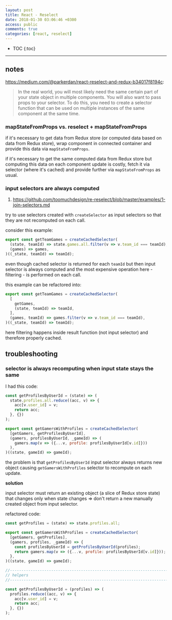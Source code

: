 ```yaml
---
layout: post
title: React - Reselect
date: 2018-01-30 03:06:46 +0300
access: public
comments: true
categories: [react, reselect]
---
```


<!-- more -->

* TOC
{:toc}
<hr>

notes
-----

<https://medium.com/@parkerdan/react-reselect-and-redux-b34017f8194c>:

> In the real world, you will most likely need the same certain part of your
> state object in multiple components. You will also want to pass props to
> your selector. To do this, you need to create a selector function that can
> be used on multiple instances of the same component at the same time.

### mapStateFromProps vs. reselect + mapStateFromProps

if it's necessary to get data from Redux store (or computed data based on
data from Redux store), wrap component in connected container and provide
this data via `mapStateFromProps`.

if it's necessary to get the same computed data from Redux store but
computing this data on each component update is costly, fetch it via
selector (where it's cached) and provide further via `mapStateFromProps`
as usual.

### input selectors are always computed

1. <https://github.com/toomuchdesign/re-reselect/blob/master/examples/1-join-selectors.md>

try to use selectors created with `createSelector` as input selectors
so that they are not recomputed on each call.

consider this example:

```javascript
export const getTeamGames = createCachedSelector(
  (state, teamId) => state.games.all.filter(v => v.team_id === teamId),
  (games) => games,
)((_state, teamId) => teamId);
```

even though cached selector is returned for each `teamId` but then
input selector is always computed and the most expensive operation
here - filtering - is performed on each call.

this example can be refactored into:

```javascript
export const getTeamGames = createCachedSelector(
  [
    getGames,
    (state, teamId) => teamId,
  ],
  (games, teamId) => games.filter(v => v.team_id === teamId),
)((_state, teamId) => teamId);
```

here filtering happens inside result function (not input selector)
and therefore properly cached.

troubleshooting
---------------

### selector is always recomputing when input state stays the same

I had this code:

```javascript
const getProfilesByUserId = (state) => (
  state.profiles.all.reduce((acc, v) => {
    acc[v.user_id] = v;
    return acc;
  }, {})
);

export const getGamersWithProfiles = createCachedSelector(
  [getGamers, getProfilesByUserId],
  (gamers, profilesByUserId, _gameId) => (
    gamers.map(v => ({...v, profile: profilesByUserId[v.id]}))
  ),
)((state, gameId) => gameId);
```

the problem is that `getProfilesByUserId` input selector always returns new
object causing `getGamersWithProfiles` selector to recompute on each update.

**solution**

input selector must return an existing object (a slice of Redux store state)
that changes only when state changes => don't return a new manually created
object from input selector.

refactored code:

```javascript
const getProfiles = (state) => state.profiles.all;

export const getGamersWithProfiles = createCachedSelector(
  [getGamers, getProfiles],
  (gamers, profiles, _gameId) => {
    const profilesByUserId = getProfilesByUserId(profiles);
    return gamers.map(v => ({...v, profile: profilesByUserId[v.id]}));
  },
)((state, gameId) => gameId);

//------------------------------------------------------------------------------
// helpers
//------------------------------------------------------------------------------

const getProfilesByUserId = (profiles) => (
  profiles.reduce((acc, v) => {
    acc[v.user_id] = v;
    return acc;
  }, {})
);
```
